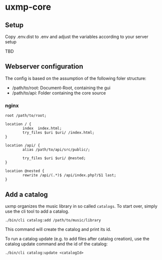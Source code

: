 # uxmp-core

## Setup

Copy .env.dist to .env and adjust the variables according to your server setup

TBD

## Webserver configuration

The config is based on the assumption of the following foler structure:

- /path/to/root: Document-Root, containing the gui
- /path/to/api: Folder containing the core source

### nginx

```
root /path/to/root;

location / {
        index  index.html;
        try_files $uri $uri/ /index.html;
}

location /api/ {
        alias /path/to/api/src/public/;
        
        try_files $uri $uri/ @nested;
}

location @nested {
        rewrite /api/(.*)$ /api/index.php?/$1 last;
}
```

## Add a catalog

uxmp organizes the music library in so called `catalogs`. To start over, simply
use the cli tool to add a catalog.

```shell
./bin/cli catalog:add /path/to/music/library
```

This command will create the catalog and print its id.

To run a catalog update (e.g. to add files after catalog creation), use the catalog update command
and the id of the catalog:

```shell
./bin/cli catalog:update <catalogId>
```